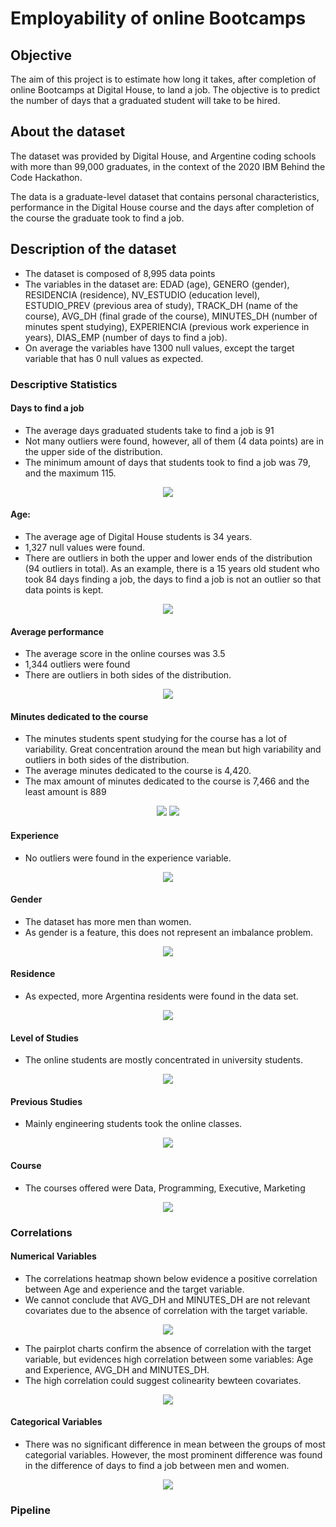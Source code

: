 # Employability of online Bootcamps

## Objective

The aim of this project is to estimate how long it takes, after completion of online Bootcamps at Digital House, to land a job. The objective is to predict the number of days that a graduated student will take to be hired.

## About the dataset

The dataset was provided by Digital House, and Argentine coding schools with more than 99,000 graduates, in the context of the 2020 IBM Behind the Code Hackathon.

The data is a graduate-level dataset that contains personal characteristics, performance in the Digital House course and the days after completion of the course the graduate took to find a job.

## Description of the dataset

* The dataset is composed of 8,995 data points
* The variables in the dataset are: EDAD (age), GENERO (gender), RESIDENCIA (residence), NV_ESTUDIO (education level), ESTUDIO_PREV (previous area of study), TRACK_DH (name of the course), AVG_DH (final grade of the course), MINUTES_DH (number of minutes spent studying), EXPERIENCIA (previous work experience in years), DIAS_EMP (number of days to find a job).
* On average the variables have 1300 null values, except the target variable that has 0 null values as expected.

### Descriptive Statistics

#### **Days to find a job**
* The average days graduated students take to find a job is 91
* Not many outliers were found, however, all of them (4 data points) are in the upper side of the distribution. 
* The minimum amount of days that students took to find a job was 79, and the maximum 115.
<p align="center">
  <img src="graphs/box_days.png" />
</p>

#### **Age**:
* The average age of Digital House students is 34 years.
* 1,327 null values were found.
* There are outliers in both the upper and lower ends of the distribution (94 outliers in total). As an example, there is a 15 years old student who took 84 days finding a job, the days to find a job is not an outlier so that data points is kept.
<p align="center">
  <img src="graphs/box_age.png" />
</p>

#### **Average performance**
* The average score in the online courses was 3.5
* 1,344 outliers were found
* There are outliers in both sides of the distribution.
<p align="center">
  <img src="graphs/box_avg.png" />
</p>

#### **Minutes dedicated to the course**
* The minutes students spent studying for the course has a lot of variability. Great concentration around the mean but high variability and outliers in both sides of the distribution.
* The average minutes dedicated to the course is 4,420.
* The max amount of minutes dedicated to the course is 7,466 and the least amount is 889

<p align="center">
  <img src="graphs/box_minutes.png"/>
  <img src="graphs/dist_minutes.png"/>
</p>

#### **Experience**
* No outliers were found in the experience variable.
<p align="center">
  <img src="graphs/box_exp.png"/>
</p>

#### **Gender**
* The dataset has more men than women.
* As gender is a feature, this does not represent an imbalance problem.
<p align="center">
  <img src="graphs/bar_gender.png"/>
</p>

#### **Residence**
* As expected, more Argentina residents were found in the data set.
<p align="center">
  <img src="graphs/bar_residence.png"/>
</p>

#### **Level of Studies**
* The online students are mostly concentrated in university students.
<p align="center">
  <img src="graphs/bar_studies.png"/>
</p>

#### **Previous Studies**
* Mainly engineering students took the online classes.
<p align="center">
  <img src="graphs/bar_prev.png"/>
</p>

#### **Course**
* The courses offered were Data, Programming, Executive, Marketing
<p align="center">
  <img src="graphs/bar_course.png"/>
</p>

### Correlations

#### Numerical Variables
* The correlations heatmap shown below evidence a positive correlation between Age and experience and the target variable.
* We cannot conclude that AVG_DH and MINUTES_DH are not relevant covariates due to the absence of correlation with the target variable.
<p align="center">
  <img src="graphs/correlations_hmap.png"/>
</p>

* The pairplot charts confirm the absence of correlation with the target variable, but evidences high correlation between some variables: Age and Experience, AVG_DH and MINUTES_DH.
* The high correlation could suggest colinearity bewteen covariates.

<p align="center">
  <img src="graphs/pairplot.png"/>
</p>

#### Categorical Variables

* There was no significant difference in mean between the groups of most categorial variables. However, the most prominent difference was found in the difference of days to find a job between men and women.

<p align="center">
  <img src="graphs/men_women.png"/>
</p>

### Pipeline